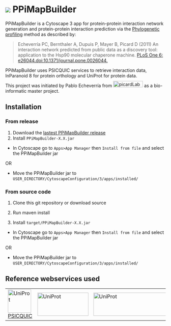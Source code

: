 # ![](https://fr.gravatar.com/userimage/46678059/7c7f65f2ea5b01dfc46adac45048df6b.jpg?size=40) PPiMapBuilder

  PPiMapBuilder is a Cytoscape 3 app for protein-protein interaction network generation and protein-protein interaction prediction via the [Phylogenetic profiling](http://en.wikipedia.org/wiki/Protein-protein_interaction_prediction#Phylogenetic_profiling) method as described by:
>Echeverría PC, Bernthaler A, Dupuis P, Mayer B, Picard D (2011) An interaction network predicted from public data as a discovery tool: application to the Hsp90 molecular chaperone machine. [PLoS One 6: e26044.doi:10.1371/journal.pone.0026044.](http://www.plosone.org/article/info%3Adoi%2F10.1371%2Fjournal.pone.0026044)

  PPiMapBuilder uses PSICQUIC services to retrieve interaction data, InParanoid 8 for protein orthology and UniProt for protein data.
  
  This project was initiated by Pablo Echeverría from <a href="http://www.picard.ch/"><img src="http://www.picard.ch/Hsp90Int/img/logo.png" alt="picardLab" width="93" height="20" style="margin-top:-10px"/></a> as a bio-informatic master project.

## Installation
### From release
1. Download the [lastest PPiMapBuilder release](https://github.com/PPiMapBuilder/PPiMapBuilder/releases)
2. Install `PPiMapBuilder-X.X.jar`
  * In Cytoscape go to `Apps>App Manager` then `Install from file` and select the PPiMapBuilder jar

  OR
  * Move the PPiMapBuilder jar to `USER_DIRECTORY/CytoscapeConfiguration/3/apps/installed/`

### From source code
1. Clone this git repository or download source

2. Run maven install
3. Install `target/PPiMapBuilder-X.X.jar`
  * In Cytoscape go to `Apps>App Manager` then `Install from file` and select the PPiMapBuilder jar

  OR
  * Move the PPiMapBuilder jar to `USER_DIRECTORY/CytoscapeConfiguration/3/apps/installed/`

## Reference webservices used
<center>
  <table>
    <tr>
      <td valign="middle">
        <a href="https://code.google.com/p/psicquic/">
          <img src="https://code.google.com/p/psicquic/logo" alt="UniProt" width="73" height="73"/>
          PSICQUIC
        </a>
      </td>
      <td>
        <a href="http://www.uniprot.org/">
          <img src="http://www.uniprot.org/images/logo.gif" alt="UniProt" width="160" height="73"/>
        </a>
      </td>
      <td>
        <a href="http://inparanoid.sbc.su.se/">
          <img src="http://inparanoid.sbc.su.se/images/inp8_txt_logo.png" alt="UniProt" width="269" height="73"/>
        </a>
      </td>
    </tr>
  </table>
</center>
